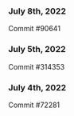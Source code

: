 ### July 8th, 2022

Commit #90641

### July 5th, 2022

Commit #314353


### July 4th, 2022

Commit #72281
